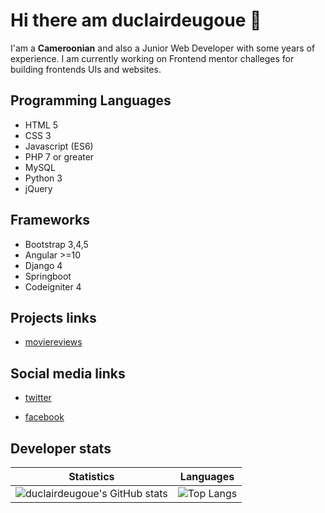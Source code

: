 # Hi there am duclairdeugoue 👋

I'am a **Cameroonian** and also a Junior Web Developer with some years of experience. I am currently working on Frontend mentor challeges for building frontends UIs  and websites. 


## Programming Languages

- HTML 5
- CSS 3
- Javascript (ES6)
- PHP 7 or greater
- MySQL
- Python 3
- jQuery

## Frameworks

- Bootstrap 3,4,5
- Angular >=10
- Django 4
- Springboot
- Codeigniter 4

## Projects links
- [moviereviews](https://duclairdeugoue.pythonanywhere.com/)

## Social media links

- [twitter](https://twitter.com/duclairdeugoue) 

- [facebook](https://facebook.com/duclair.deugoue)

## Developer stats

<!--- ![GitHub Activity Graph](https://activity-graph.herokuapp.com/graph?username=duclairdeugoue) --->

Statistics | Languages
-----------| -----
![duclairdeugoue's GitHub stats](https://github-readme-stats.vercel.app/api?username=duclairdeugoue&show_icons=true&theme=radical) |  ![Top Langs](https://github-readme-stats.vercel.app/api/top-langs/?username=duclairdeugoue&langs_count=8&layout=compact)

